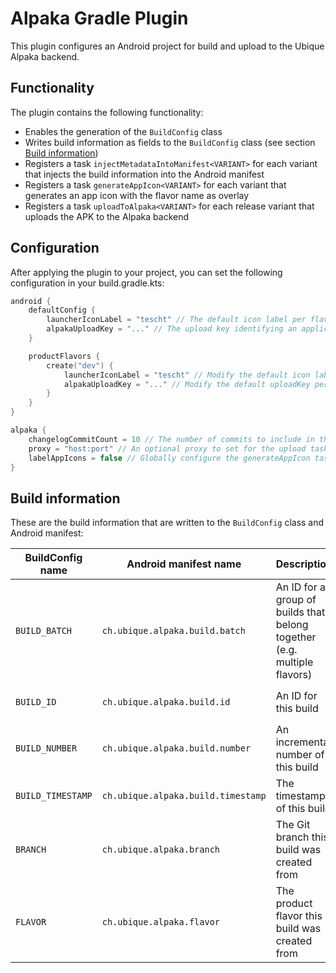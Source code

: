 # Alpaka Gradle Plugin

This plugin configures an Android project for build and upload to the Ubique Alpaka backend.

## Functionality

The plugin contains the following functionality:

* Enables the generation of the `BuildConfig` class
* Writes build information as fields to the `BuildConfig` class (see section [Build information](#build-information))
* Registers a task `injectMetadataIntoManifest<VARIANT>` for each variant that injects the build information into the Android
  manifest
* Registers a task `generateAppIcon<VARIANT>` for each variant that generates an app icon with the flavor name as overlay
* Registers a task `uploadToAlpaka<VARIANT>` for each release variant that uploads the APK to the Alpaka backend

## Configuration

After applying the plugin to your project, you can set the following configuration in your build.gradle.kts:

```kotlin
android {
	defaultConfig {
		launcherIconLabel = "tescht" // The default icon label per flavor (optional, nullable)
		alpakaUploadKey = "..." // The upload key identifying an application in the Alpaka backend
	}

	productFlavors {
		create("dev") {
			launcherIconLabel = "tescht" // Modify the default icon label per flavor (optional, nullable)
			alpakaUploadKey = "..." // Modify the default uploadKey per flavor (optional)
		}
	}
}

alpaka {
	changelogCommitCount = 10 // The number of commits to include in the changelog (optional, defaults to 10)
	proxy = "host:port" // An optional proxy to set for the upload task. Use for local debugging only 
	labelAppIcons = false // Globally configure the generateAppIcon tasks to label with flavor name (optional, default is enabled)
}
```

## Build information

These are the build information that are written to the `BuildConfig` class and Android manifest:

| BuildConfig name  | Android manifest name              | Description                                                              | Value                                                                       |
|-------------------|------------------------------------|--------------------------------------------------------------------------|-----------------------------------------------------------------------------|
| `BUILD_BATCH`     | `ch.ubique.alpaka.build.batch`     | An ID for a group of builds that belong together (e.g. multiple flavors) | `build_batch` Gradle property, defaults to `0`                              |
| `BUILD_ID`        | `ch.ubique.alpaka.build.id`        | An ID for this build                                                     | `build_id` or `ubappid` Gradle property, defaults to `localbuild`           |
| `BUILD_NUMBER`    | `ch.ubique.alpaka.build.number`    | An incremental number of this build                                      | `build_number` Gradle property, defaults to `0`                             |
| `BUILD_TIMESTAMP` | `ch.ubique.alpaka.build.timestamp` | The timestamp of this build                                              | `build_timestamp` Gradle property, defaults to `System.currentTimeMillis()` |
| `BRANCH`          | `ch.ubique.alpaka.branch`          | The Git branch this build was created from                               | `branch` Gradle property, defaults to calling the systems Git command line  |
| `FLAVOR`          | `ch.ubique.alpaka.flavor`          | The product flavor this build was created from                           | Product flavor name of the variant that started the gradle task             |